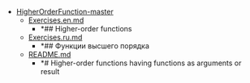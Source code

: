 - <a href = "F:\Node_projects\Node_Way\Education\TSH_video\Timur_Video_JS\ind_4\HigherOrderFunction-master\cat.HigherOrderFunction-master\dir.HigherOrderFunction-master.md">HigherOrderFunction-master</a>
    - <a href = "F:\Node_projects\Node_Way\Education\TSH_video\Timur_Video_JS\ind_4\HigherOrderFunction-master\Exercises.en.md">Exercises.en.md</a>
        - *## Higher-order functions
    - <a href = "F:\Node_projects\Node_Way\Education\TSH_video\Timur_Video_JS\ind_4\HigherOrderFunction-master\Exercises.ru.md">Exercises.ru.md</a>
        - *## Функции высшего порядка
    - <a href = "F:\Node_projects\Node_Way\Education\TSH_video\Timur_Video_JS\ind_4\HigherOrderFunction-master\README.md">README.md</a>
        - *# Higher-order functions having functions as arguments or result
